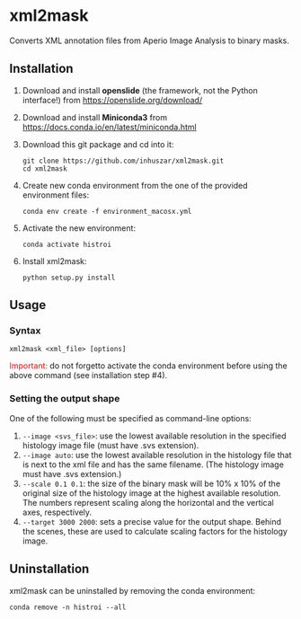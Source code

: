 # xml2mask

Converts XML annotation files from Aperio Image Analysis to binary masks.

## Installation
1. Download and install **openslide** (the framework, not the Python interface!) from <https://openslide.org/download/>
2. Download and install **Miniconda3** from <https://docs.conda.io/en/latest/miniconda.html>
3. Download this git package and cd into it:

	```
	git clone https://github.com/inhuszar/xml2mask.git
	cd xml2mask
	```

4. Create new conda environment from the one of the provided environment files:

	```
	conda env create -f environment_macosx.yml
	```

5. Activate the new environment:

	```
	conda activate histroi
	```

6. Install xml2mask:

	```
	python setup.py install
	```

## Usage
### Syntax
```
xml2mask <xml_file> [options]
```
<span style="color:red">Important:</span> do not forgetto activate the conda environment before using the above command (see installation step #4).

### Setting the output shape
One of the following must be specified as command-line options:

1. `--image <svs_file>`: use the lowest available resolution in the specified histology image file (must have .svs extension).
2. `--image auto`: use the lowest available resolution in the histology file that is next to the xml file and has the same filename. (The histology image must have .svs extension.)
3. `--scale 0.1 0.1`: the size of the binary mask will be 10% x 10% of the original size of the histology image at the highest available resolution. The numbers represent scaling along the horizontal and the vertical axes, respectively.
4. `--target 3000 2000`: sets a precise value for the output shape. Behind the scenes, these are used to calculate scaling factors for the histology image.


## Uninstallation
xml2mask can be uninstalled by removing the conda environment:

```
conda remove -n histroi --all
```
